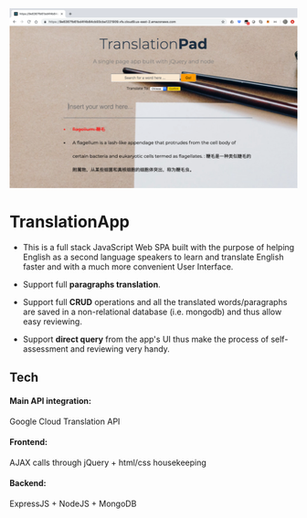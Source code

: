 ![Test image](https://github.com/HarveyYifanLi/TranslationApp/blob/master/application.png)
# TranslationApp

* This is a full stack JavaScript Web SPA built with the purpose of 
helping English as a second language speakers to learn and translate English
faster and with a much more convenient User Interface.

* Support full __paragraphs translation__.

* Support full __CRUD__ operations and all the translated words/paragraphs are saved 
in a non-relational database (i.e. mongodb) and thus allow easy reviewing.

* Support __direct query__ from the app's UI thus make the process of self-assessment and
reviewing very handy.

## Tech

#### Main API integration: 
Google Cloud Translation API 
#### Frontend: 
AJAX calls through jQuery + html/css housekeeping
#### Backend: 
ExpressJS + NodeJS + MongoDB
